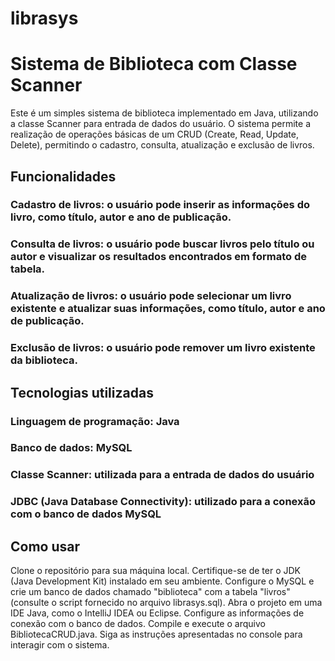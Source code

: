 # librasys
# Sistema de Biblioteca com Classe Scanner
Este é um simples sistema de biblioteca implementado em Java, utilizando a classe Scanner para entrada de dados do usuário. O sistema permite a realização de operações básicas de um CRUD (Create, Read, Update, Delete), permitindo o cadastro, consulta, atualização e exclusão de livros.

## Funcionalidades
### Cadastro de livros: o usuário pode inserir as informações do livro, como título, autor e ano de publicação.
### Consulta de livros: o usuário pode buscar livros pelo título ou autor e visualizar os resultados encontrados em formato de tabela.
### Atualização de livros: o usuário pode selecionar um livro existente e atualizar suas informações, como título, autor e ano de publicação.
### Exclusão de livros: o usuário pode remover um livro existente da biblioteca.

## Tecnologias utilizadas
### Linguagem de programação: Java
### Banco de dados: MySQL
### Classe Scanner: utilizada para a entrada de dados do usuário
### JDBC (Java Database Connectivity): utilizado para a conexão com o banco de dados MySQL

## Como usar
Clone o repositório para sua máquina local.
Certifique-se de ter o JDK (Java Development Kit) instalado em seu ambiente.
Configure o MySQL e crie um banco de dados chamado "biblioteca" com a tabela "livros" (consulte o script fornecido no arquivo librasys.sql).
Abra o projeto em uma IDE Java, como o IntelliJ IDEA ou Eclipse.
Configure as informações de conexão com o banco de dados.
Compile e execute o arquivo BibliotecaCRUD.java.
Siga as instruções apresentadas no console para interagir com o sistema.
